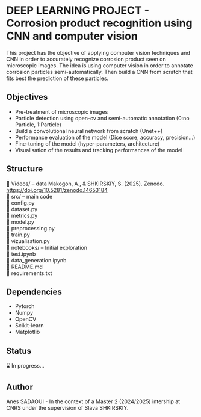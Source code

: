# DEEP LEARNING PROJECT - Corrosion product recognition using CNN and computer vision

This project has the objective of applying computer vision techniques and CNN in order to accurately recognize corrosion product seen on microscopic images.
The idea is using computer vision in order to annotate corrosion particles semi-automatically. Then build a CNN from scratch that fits best the prediction of these particles.

## Objectives

- Pre-treatment of microscopic images
- Particle detection using open-cv and semi-automatic annotation (0:no Particle, 1:Particle)
- Build a convolutional neural network from scratch (Unet++)
- Performance evaluation of the model (Dice score, accuracy, precision...)
- Fine-tuning of the model (hyper-parameters, architecture)
- Visualisation of the results and tracking performances of the model

## Structure

📁 Videos/ – data  Makogon, A., & SHKIRSKIY, S. (2025). Zenodo. https://doi.org/10.5281/zenodo.14653184  
📁 src/ – main code  
  📄 config.py  
  📄 dataset.py  
  📄 metrics.py  
  📄 model.py  
  📄 preprocessing.py  
  📄 train.py  
  📄 vizualisation.py  
📁 notebooks/ – Initial exploration  
  📄 test.ipynb  
  📄 data_generation.ipynb  
📄 README.md  
📄 requirements.txt  

## Dependencies 

- Pytorch
- Numpy
- OpenCV
- Scikit-learn
- Matplotlib

## Status

⌛ In progress... 

## Author 

Anes SADAOUI -  In the context of a Master 2 (2024/2025) intership at CNRS under the supervision of Slava  SHKIRSKIY.


